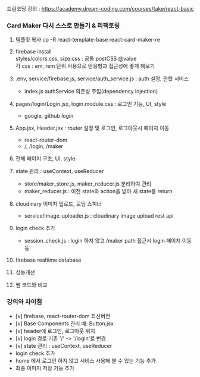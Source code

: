 드림코딩 강의 : https://academy.dream-coding.com/courses/take/react-basic

### Card Maker 다시 스스로 만들기 & 리팩토링

1. 템플릿 복사
   cp -R react-template-base react-card-maker-re

2. firebase install <br/>
   styles/colors.css, size.css : 공통 postCSS @value <br/>
   각 css : em, rem 단위 사용으로 반응형과 접근성에 좋게 해보기

3. .env, service/firebase.js, service/auth_service.js : auth 설정, 관련 서비스

   - index.js authService 의존성 주입(dependency injection)

4. pages/login/Login.jsx, login.module.css : 로그인 기능, UI, style

   - google, github login

5. App.jsx, Header.jsx : router 설정 및 로그인, 로그아웃시 페이지 이동

   - react-router-dom
   - /, /login, /maker

6. 전체 페이지 구조, UI, style

7. state 관리 : useContext, useReducer

   - store/maker_store.js, maker_reducer.js 분리하여 관리
   - maker_reducer.js : 이전 state와 action을 받아 새 state를 return

8. cloudinary 이미지 업로드, 로딩 스피너

   - service/image_uploader.js : cloudinary image upload rest api

9. login check 추가

   - session_check.js : login 하지 않고 /maker path 접근시 login 페이지 이동 등

10. firebase realtime database

11. 성능개선

12. 쌤 코드와 비교

### 강의와 차이점

- [v] firebase, react-router-dom 최신버전
- [v] Base Components 관리 예: Button.jsx
- [v] header에 로그인, 로그아웃 위치
- [v] login 경로 기존 '/' -> '/login'로 변경
- [v] state 관리 : useContext, useReducer
- login check 추가
- home 에서 로그인 하지 않고 서비스 사용해 볼 수 있는 기능 추가
- 최종 이미지 저장 기능 추가
